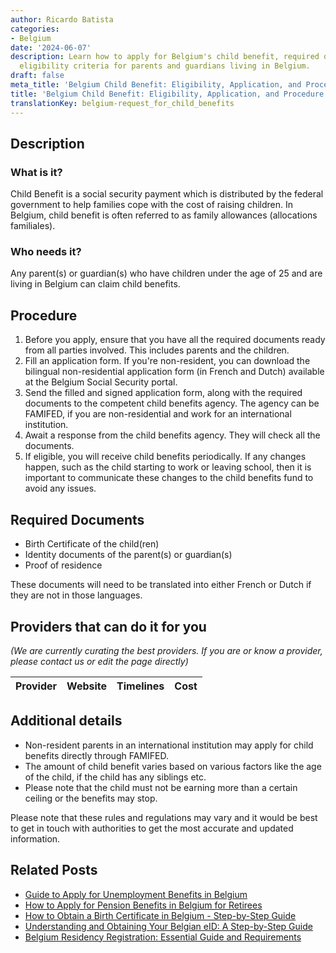 ```yaml
---
author: Ricardo Batista
categories:
- Belgium
date: '2024-06-07'
description: Learn how to apply for Belgium's child benefit, required documents, and
  eligibility criteria for parents and guardians living in Belgium.
draft: false
meta_title: 'Belgium Child Benefit: Eligibility, Application, and Procedure Guide'
title: 'Belgium Child Benefit: Eligibility, Application, and Procedure Guide'
translationKey: belgium-request_for_child_benefits
---
```


## Description
### What is it?
Child Benefit is a social security payment which is distributed by the federal government to help families cope with the cost of raising children. In Belgium, child benefit is often referred to as family allowances (allocations familiales).

### Who needs it?
Any parent(s) or guardian(s) who have children under the age of 25 and are living in Belgium can claim child benefits.

## Procedure
1. Before you apply, ensure that you have all the required documents ready from all parties involved. This includes parents and the children.
2. Fill an application form. If you're non-resident, you can download the bilingual non-residential application form (in French and Dutch) available at the Belgium Social Security portal.
3. Send the filled and signed application form, along with the required documents to the competent child benefits agency. The agency can be FAMIFED, if you are non-residential and work for an international institution.
4. Await a response from the child benefits agency. They will check all the documents.
5. If eligible, you will receive child benefits periodically. If any changes happen, such as the child starting to work or leaving school, then it is important to communicate these changes to the child benefits fund to avoid any issues.

## Required Documents
- Birth Certificate of the child(ren)
- Identity documents of the parent(s) or guardian(s)
- Proof of residence

These documents will need to be translated into either French or Dutch if they are not in those languages.

## Providers that can do it for you

_(We are currently curating the best providers. If you are or know a provider, please contact us or edit the page directly)_

| Provider        |     Website     |     Timelines    |       Cost      |
| :-------------: | :-------------: |  :-------------: | :-------------: |

## Additional details
- Non-resident parents in an international institution may apply for child benefits directly through FAMIFED.
- The amount of child benefit varies based on various factors like the age of the child, if the child has any siblings etc.
- Please note that the child must not be earning more than a certain ceiling or the benefits may stop. 

Please note that these rules and regulations may vary and it would be best to get in touch with authorities to get the most accurate and updated information.


## Related Posts

- [Guide to Apply for Unemployment Benefits in Belgium](https://tramitit.com/guides/belgium/request_for_unemployment_benefits/)
- [How to Apply for Pension Benefits in Belgium for Retirees](https://tramitit.com/guides/belgium/request_for_pension/)
- [How to Obtain a Birth Certificate in Belgium - Step-by-Step Guide](https://tramitit.com/guides/belgium/request_for_birth_certificate/)
- [Understanding and Obtaining Your Belgian eID: A Step-by-Step Guide](https://tramitit.com/guides/belgium/request_for_identity_card/)
- [Belgium Residency Registration: Essential Guide and Requirements](https://tramitit.com/guides/belgium/registration_in_the_population_registers/)